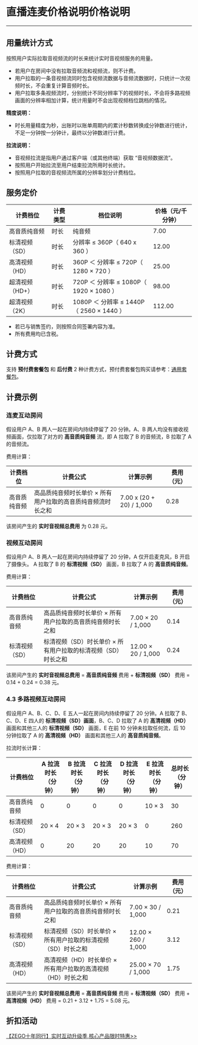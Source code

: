 # 直播连麦价格说明价格说明

- - -

## 用量统计方式

按照用户实际拉取音视频流的时长来统计实时音视频服务的用量。

- 若用户在房间中没有拉取音频流和视频流，则不计费。
- 用户拉取的一条音视频流同时包含视频流数据与音频流数据时，只统计一次视频时长，不会重复计算音频时长。
- 用户拉取多条视频流时，分别统计不同分辨率下的视频时长，不会将多路视频画面的分辨率相加计算，统计用量时不会出现视频档位跳档的情况。

<Note title="说明">




**精度说明：**
 - 时长用量精度为秒，出账时以账单周期内的累计秒数转换成分钟数进行统计，不足一分钟按一分钟计，最终以分钟数进行计费。

**拉流说明：**
 - 音视频拉流是指用户通过客户端（或其他终端）获取 “音视频数据流”。
 - 按照用户开始拉流至用户结束拉流所用时长统计。
 - 按照用户拉取的音视频流所属的分辨率划分计费档位。


</Note>



## 服务定价

|计费档位|计费类型|档位说明|价格（元/千分钟）|
|-|-|-|-|
|高音质纯音频|时长 |纯音频|7.00|
|标清视频（SD）|时长|分辨率 ≤ 360P（ 640 x 360 ）|12.00|
|高清视频（HD）|时长|360P ＜ 分辨率 ≤ 720P（ 1280 × 720 ）|25.00|
|超清视频（HD+）|时长|720P ＜ 分辨率 ≤ 1080P（ 1920 × 1080 ）|98.00|
|超清视频（2K）|时长|1080P ＜ 分辨率 ≤ 1440P（ 2560 × 1440 ）|112.00|

<Note title="说明">


- 若已与销售签约，则按照合同签署内容为准。
- 所有费用均已含税。


</Note>



## 计费方式

支持 **预付费套餐包** 和 **后付费** 2 种计费方式，预付费套餐包购买请参考：[通用套餐包](/real-time-video-android-java/introduction/pricing/universal-bundle)。


## 计费示例

### 连麦互动房间

假设用户 A、B 两人一起在房间内持续停留了 20 分钟。A、B 两人均没有接收视频画面，仅拉取了对方的 **高音质纯音频** 流，即 A 拉取了 B 的音频流，B 拉取了 A 的音频流。

费用计算：

|计费档位|计费公式|计算示例|费用（元）|
|-|-|-|-|
|高音质纯音频|高品质纯音频时长单价 × 所有用户拉取的高音质纯音频流时长之和|7.00 x (20 + 20) / 1,000 |0.28|

该房间产生的 **实时音视频总费用** 为 0.28 元。


### 视频互动房间

假设用户 A、B 两人一起在房间内持续停留了 20 分钟，A 仅开启麦克风，B 开启了摄像头。 A 拉取了 B 的 **标清视频（SD）** 画面，B 拉取了 A 的 **高音质纯音频**。


费用计算：

|计费档位|计费公式|计算示例|费用（元）|
|-|-|-|-|
|高音质纯音频|高品质纯音频时长单价 × 所有用户拉取的高音质纯音频时长之和|7.00 × 20 / 1,000 |0.14|
|标清视频（SD）|标清视频（SD）时长单价 × 所有用户拉取的标清视频（SD）时长之和|12.00 × 20 / 1,000 |0.24|

该房间产生的 **实时音视频总费用** = **高音质纯音频** 费用 + **标清视频（SD）** 费用 = 0.14 + 0.24 = 0.38 元。


 ### 4.3 多路视频互动房间

假设用户 A、B、C、D、E 五人一起在房间内持续停留了 20 分钟。A 拉取了 B、C、D、E 四人的 **标清视频（SD）画面**，B、C、D 拉取了 A 的 **高清视频（HD）** 画面和其他三人的 **标清视频（SD）** 画面，E 在前 10 分钟未拉取任何流，后 10 分钟拉取了 A 的 **高清视频（HD）** 画面和其他三人的 **高音质纯音频**。


拉流时长计算：

|计费档位|A 拉流时长（分钟）|B 拉流时长（分钟）|C 拉流时长（分钟）|D 拉流时长（分钟）|E 拉流时长（分钟）|总时长（分钟）|
|-|-|-|-|-|-|-|
|高音质纯音频|0|0|0|0|10 × 3|30|
|标清视频（SD）|20 × 4|20 × 3|20 × 3|20 × 3|0|260|
|高清视频（HD）|0|20|20|20|10|70|


费用计算：

|计费档位|计费公式|计算示例|费用（元）|
|-|-|-|-|
|高音质纯音频|高品质纯音频时长单价 × 所有用户拉取的高音质纯音频时长之和|7.00 × 30 / 1,000 |0.21|
|标清视频（SD）|标清视频（SD）时长单价 × 所有用户拉取的标清视频（SD）时长之和|12.00 × 260 / 1,000 |3.12|
|高清视频（HD）|高清视频（HD）时长单价 × 所有用户拉取的高清视频（HD）时长之和|25.00 × 70 / 1,000 | 1.75|

该房间产生的 **实时音视频总费用** = **高音质纯音频** 费用 + **标清视频（SD）** 费用 + **高清视频（HD）** 费用 = 0.21 + 3.12 + 1.75 = 5.08 元。



## 折扣活动

<Note title="说明">


[【ZEGO十年同行】实时互动升级季,核心产品限时特惠>>](https://www.zego.im/activity/2400001)


</Note>




